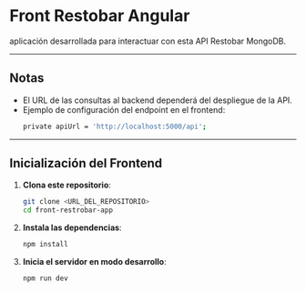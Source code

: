 # Front Restobar Angular

aplicación desarrollada para interactuar con esta API Restobar MongoDB.

---

## Notas

- El URL de las consultas al backend dependerá del despliegue de la API.
- Ejemplo de configuración del endpoint en el frontend:
  ```bash
  private apiUrl = 'http://localhost:5000/api';

---

## Inicialización del Frontend

1. **Clona este repositorio**:

   ```bash
   git clone <URL_DEL_REPOSITORIO>
   cd front-restrobar-app

2. **Instala las dependencias**:
   ```bash
   npm install
3. **Inicia el servidor en modo desarrollo**:  
    ```bash
    npm run dev
 
